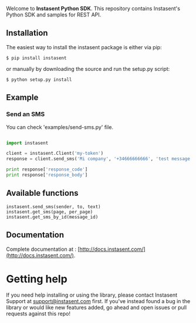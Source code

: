 Welcome to __Instasent Python SDK__. This repository contains Instasent's Python SDK and samples for REST API.

## Installation

The easiest way to install the instasent package is either via pip:

```
$ pip install instasent
```

or manually by downloading the source and run the setup.py script:

```
$ python setup.py install
```

## Example
### Send an SMS
You can check 'examples/send-sms.py' file.
```python

import instasent

client = instasent.Client('my-token')
response = client.send_sms('Mi company', '+34666666666', 'test message')

print response['response_code']
print response['response_body']

```
## Available functions
```
instasent.send_sms(sender, to, text)
instasent.get_sms(page, per_page)
instasent.get_sms_by_id(message_id)
```
## Documentation
Complete documentation at :
[http://docs.instasent.com/](http://docs.instasent.com/).

# Getting help

If you need help installing or using the library, please contact Instasent Support at support@instasent.com first.
If you've instead found a bug in the library or would like new features added, go ahead and open issues or pull requests against this repo!